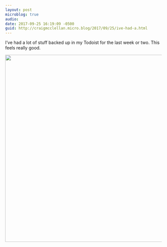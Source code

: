 ```yaml
---
layout: post
microblog: true
audio: 
date: 2017-09-25 16:19:09 -0500
guid: http://craigmcclellan.micro.blog/2017/09/25/ive-had-a.html
---
```

I’ve had a lot of stuff backed up in my Todoist for the last week or two. This feels really good.

<img src="http://craigmcclellan.com/uploads/2017/920cac6e8d.jpg" width="599" height="600" />
